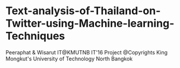 # Text-analysis-of-Thailand-on-Twitter-using-Machine-learning-Techniques
Peeraphat &amp; Wisarut IT@KMUTNB IT'16 Project
@Copyrights King Mongkut's University of Technology North Bangkok
